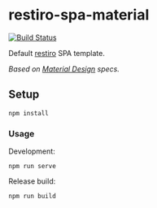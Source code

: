 # restiro-spa-material

[![Build Status](https://travis-ci.org/meyt/restiro-spa-material.svg?branch=master)](https://travis-ci.org/meyt/restiro-spa-material)

Default [restiro](https://github.com/meyt/restiro) SPA template.

*Based on [Material Design](https://material.io) specs.*



## Setup
```
npm install
```

### Usage

Development:

```
npm run serve
```

Release build:
```
npm run build
```
